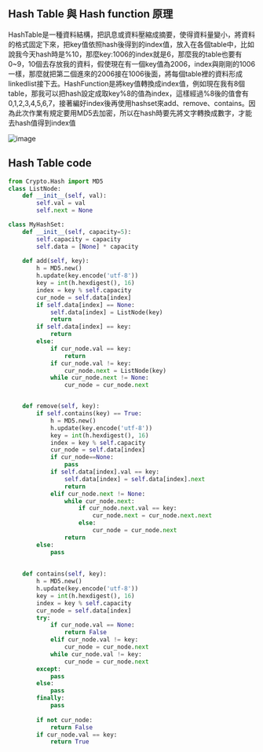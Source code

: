 ## Hash Table 與 Hash function 原理
HashTable是一種資料結構，把訊息或資料壓縮成摘要，使得資料量變小，將資料的格式固定下來，把key值依照hash後得到的index值，放入在各個table中，比如說我今天hash時是%10，那麼key:1006的index就是6，那麼我的table也要有0~9，10個去存放我的資料，假使現在有一個key值為2006，index與剛剛的1006一樣，那麼就把第二個進來的2006接在1006後面，將每個table裡的資料形成linkedlist接下去。HashFunction是將key值轉換成index值，例如現在我有8個table，那我可以把hash設定成取key%8的值為index，這樣經過%8後的值會有0,1,2,3,4,5,6,7，接著編好index後再使用hashset來add、remove、contains。因為此次作業有規定要用MD5去加密，所以在hash時要先將文字轉換成數字，才能去hash值得到index值

![image](https://github.com/hans0517/hans/blob/master/week11/HashTable.png)

## Hash Table code
```python
from Crypto.Hash import MD5
class ListNode:
    def __init__(self, val):
        self.val = val
        self.next = None

class MyHashSet:
    def __init__(self, capacity=5):
        self.capacity = capacity
        self.data = [None] * capacity
    
    def add(self, key):
        h = MD5.new()
        h.update(key.encode('utf-8'))
        key = int(h.hexdigest(), 16)
        index = key % self.capacity
        cur_node = self.data[index]
        if self.data[index] == None:
            self.data[index] = ListNode(key)
            return
        if self.data[index] == key:
            return
        else:
            if cur_node.val == key:
                return
            if cur_node.val != key:
                cur_node.next = ListNode(key)
            while cur_node.next != None:
                cur_node = cur_node.next


    def remove(self, key):
        if self.contains(key) == True:
            h = MD5.new()
            h.update(key.encode('utf-8'))
            key = int(h.hexdigest(), 16)
            index = key % self.capacity
            cur_node = self.data[index]
            if cur_node==None:
                pass
            if self.data[index].val == key:
                self.data[index] = self.data[index].next
                return
            elif cur_node.next != None:
                while cur_node.next:
                    if cur_node.next.val == key:
                        cur_node.next = cur_node.next.next
                    else:
                        cur_node = cur_node.next
                return
        else:
            pass
        
        
    def contains(self, key):
        h = MD5.new()
        h.update(key.encode('utf-8'))
        key = int(h.hexdigest(), 16)
        index = key % self.capacity
        cur_node = self.data[index]
        try:
            if cur_node.val == None:
                return False
            elif cur_node.val != key:
                cur_node = cur_node.next
            while cur_node.val != key:
                cur_node = cur_node.next
        except:
            pass
        else:
            pass
        finally:
            pass
        
        if not cur_node:
            return False
        if cur_node.val == key:
            return True
```
